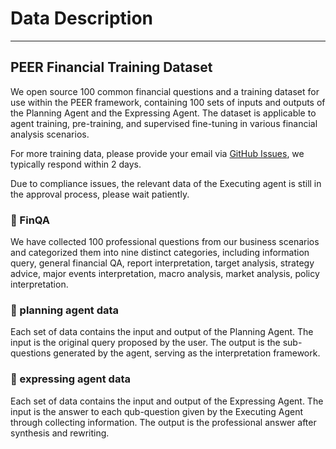 # Data Description
****************************************
## PEER Financial Training Dataset
We open source 100 common financial questions and a training dataset for use within the PEER framework, containing 100 sets of inputs and outputs of the Planning Agent and the Expressing Agent. The dataset is applicable to agent training, pre-training, and supervised fine-tuning in various financial analysis scenarios. 

For more training data, please provide your email via [GitHub Issues](https://github.com/antgroup/agentUniverse/issues), we typically respond within 2 days.

Due to compliance issues, the relevant data of the Executing agent is still in the approval process, please wait patiently.

### 🌟 FinQA
We have collected 100 professional questions from our business scenarios and categorized them into nine distinct categories, including information query, general financial QA, report interpretation, target analysis, strategy advice, major events interpretation, macro analysis, market analysis, policy interpretation. 

### 🌟 planning agent data
Each set of data contains the input and output of the Planning Agent. The input is the original query proposed by the user. The output is the sub-questions generated by the agent, serving as the interpretation framework.

### 🌟 expressing agent data
Each set of data contains the input and output of the Expressing Agent. The input is the answer to each qub-question given by the Executing Agent through collecting information. The output is the professional answer after synthesis and rewriting.